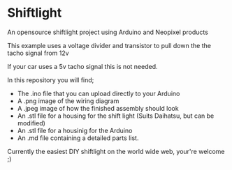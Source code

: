 # Shiftlight
An opensource shiftlight project using Arduino and Neopixel products

This example uses a voltage divider and transistor to pull down the the tacho signal from 12v

If your car uses a 5v tacho signal this is not needed.

In this repository you will find;
- The .ino file that you can upload directly to your Arduino 
- A .png image of the wiring diagram
- A .jpeg image of how the finished assembly should look
- An .stl file for a housing for the shift light (Suits Daihatsu, but can be modified)
- An .stl file for a housinig for the Arduino
- An .md file containing a detailed parts list.

Currently the easiest DIY shiftlight on the world wide web, your're welcome ;)
